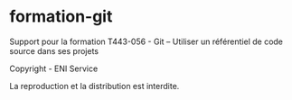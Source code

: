 # formation-git

Support pour la formation T443-056 - Git – Utiliser un référentiel de code source dans ses projets

Copyright - ENI Service

La reproduction et la distribution est interdite.
